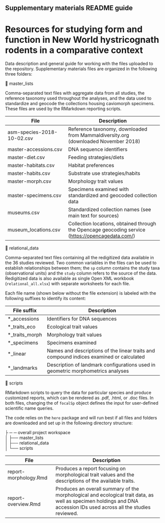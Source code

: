 ## Supplementary materials README guide 
# Resources for studying form and function in New World hystricognath rodents in a comparative context

Data description and general guide for working with the files uploaded to the repository. 
Supplementary materials files are organized in the following three folders:


📂  master_lists 

Comma-separated text files with aggregate data from all studies, the reference taxonomy used throughout the analyses, and the data used to standardize and geocode the collections housing caviomorph specimens. These files are used by the RMarkdown reporting scripts. 

| File                       | Description                                                                                       |
|----------------------------|---------------------------------------------------------------------------------------------------|
| asm-species-2018-10-02.csv | Reference taxonomy, downloaded from Mammaldiversity.org (downloaded November 2018)                |
| master-accessions.csv      | DNA sequence identifiers                                                                          |
| master-diet.csv            | Feeding strategies/diets                                                                          |
| master-habitats.csv        | Habitat preferences                                                                               |
| master-habits.csv          | Substrate use strategies/habits                                                                   |
| master-morph.csv           | Morphology trait values                                                                           |
| master-specimens.csv       | Specimens examined with standardized and geocoded collection data                                 |
| museums.csv                | Standardized collection names (see main text for sources)                                         |
| museum_locations.csv       | Collection locations, obtained through the Opencage geocoding service (https://opencagedata.com/) |


📂  relational_data

Comma-separated text files containing all the redigitized data available in the 36 studies reviewed. Two common variables in the files can be used to establish relationships between them; the `sp` column contains the study taxa (observational units) and the `study` column refers to the source of the data. Redigitized data is also available as single Open XML workbook (`relational_all.xlsx`) with separate worksheets for each file. 



Each file name (shown below without the file extension) is labeled with the following suffixes to identify its content: 

| File suffix    | Description                                                                             |
|----------------|-----------------------------------------------------------------------------------------|
| *_accessions   | Identifiers for DNA sequences                                                           |
| *_traits_eco   | Ecological trait values                                                                 |
| *_traits_morph | Morphology trait values                                                                 |
| *_specimens    | Specimens examined                                                                      |
| *_linear       | Names and descriptions of the linear traits and compound indices examined or calculated |
| *_landmarks    | Description of landmark configurations used in geometric morphometrics analyses         |

📂  scripts

RMarkdown scripts to query the data for particular species and produce customized reports, which can be rendered as .pdf, .html, or .doc files. In both files, changing the of `focalSp` object defines the input for user-defined scientific name queries.

The code relies on the `here` package and will run best if all files and folders are downloaded and set up in the following directory structure:

├ ─ ─ overall project workspace  
│   ├── master_lists  
│   ├── relational_data  
│   └── scripts  

| File | Description |
|-----------------------|----------------------------------------------------------------------------------------------------------------------------------------------------------------------|
| report-morphology.Rmd | Produces a report focusing on morphological trait values and the descriptions of the available traits. |
| report-overview.Rmd | Produces an overall summary of the morphological and ecological trait data, as well as specimen holdings and DNA accession IDs used across all the studies reviewed. |




